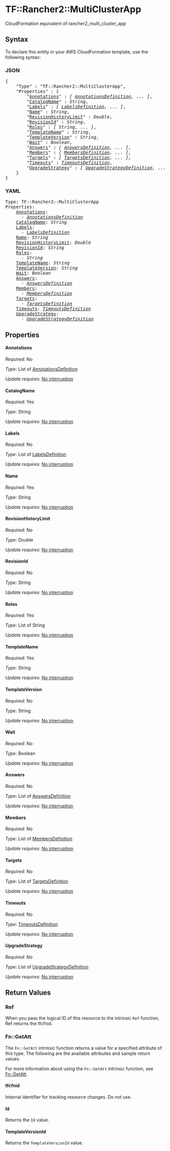 # TF::Rancher2::MultiClusterApp

CloudFormation equivalent of rancher2_multi_cluster_app

## Syntax

To declare this entity in your AWS CloudFormation template, use the following syntax:

### JSON

<pre>
{
    "Type" : "TF::Rancher2::MultiClusterApp",
    "Properties" : {
        "<a href="#annotations" title="Annotations">Annotations</a>" : <i>[ <a href="annotationsdefinition.md">AnnotationsDefinition</a>, ... ]</i>,
        "<a href="#catalogname" title="CatalogName">CatalogName</a>" : <i>String</i>,
        "<a href="#labels" title="Labels">Labels</a>" : <i>[ <a href="labelsdefinition.md">LabelsDefinition</a>, ... ]</i>,
        "<a href="#name" title="Name">Name</a>" : <i>String</i>,
        "<a href="#revisionhistorylimit" title="RevisionHistoryLimit">RevisionHistoryLimit</a>" : <i>Double</i>,
        "<a href="#revisionid" title="RevisionId">RevisionId</a>" : <i>String</i>,
        "<a href="#roles" title="Roles">Roles</a>" : <i>[ String, ... ]</i>,
        "<a href="#templatename" title="TemplateName">TemplateName</a>" : <i>String</i>,
        "<a href="#templateversion" title="TemplateVersion">TemplateVersion</a>" : <i>String</i>,
        "<a href="#wait" title="Wait">Wait</a>" : <i>Boolean</i>,
        "<a href="#answers" title="Answers">Answers</a>" : <i>[ <a href="answersdefinition.md">AnswersDefinition</a>, ... ]</i>,
        "<a href="#members" title="Members">Members</a>" : <i>[ <a href="membersdefinition.md">MembersDefinition</a>, ... ]</i>,
        "<a href="#targets" title="Targets">Targets</a>" : <i>[ <a href="targetsdefinition.md">TargetsDefinition</a>, ... ]</i>,
        "<a href="#timeouts" title="Timeouts">Timeouts</a>" : <i><a href="timeoutsdefinition.md">TimeoutsDefinition</a></i>,
        "<a href="#upgradestrategy" title="UpgradeStrategy">UpgradeStrategy</a>" : <i>[ <a href="upgradestrategydefinition.md">UpgradeStrategyDefinition</a>, ... ]</i>
    }
}
</pre>

### YAML

<pre>
Type: TF::Rancher2::MultiClusterApp
Properties:
    <a href="#annotations" title="Annotations">Annotations</a>: <i>
      - <a href="annotationsdefinition.md">AnnotationsDefinition</a></i>
    <a href="#catalogname" title="CatalogName">CatalogName</a>: <i>String</i>
    <a href="#labels" title="Labels">Labels</a>: <i>
      - <a href="labelsdefinition.md">LabelsDefinition</a></i>
    <a href="#name" title="Name">Name</a>: <i>String</i>
    <a href="#revisionhistorylimit" title="RevisionHistoryLimit">RevisionHistoryLimit</a>: <i>Double</i>
    <a href="#revisionid" title="RevisionId">RevisionId</a>: <i>String</i>
    <a href="#roles" title="Roles">Roles</a>: <i>
      - String</i>
    <a href="#templatename" title="TemplateName">TemplateName</a>: <i>String</i>
    <a href="#templateversion" title="TemplateVersion">TemplateVersion</a>: <i>String</i>
    <a href="#wait" title="Wait">Wait</a>: <i>Boolean</i>
    <a href="#answers" title="Answers">Answers</a>: <i>
      - <a href="answersdefinition.md">AnswersDefinition</a></i>
    <a href="#members" title="Members">Members</a>: <i>
      - <a href="membersdefinition.md">MembersDefinition</a></i>
    <a href="#targets" title="Targets">Targets</a>: <i>
      - <a href="targetsdefinition.md">TargetsDefinition</a></i>
    <a href="#timeouts" title="Timeouts">Timeouts</a>: <i><a href="timeoutsdefinition.md">TimeoutsDefinition</a></i>
    <a href="#upgradestrategy" title="UpgradeStrategy">UpgradeStrategy</a>: <i>
      - <a href="upgradestrategydefinition.md">UpgradeStrategyDefinition</a></i>
</pre>

## Properties

#### Annotations

_Required_: No

_Type_: List of <a href="annotationsdefinition.md">AnnotationsDefinition</a>

_Update requires_: [No interruption](https://docs.aws.amazon.com/AWSCloudFormation/latest/UserGuide/using-cfn-updating-stacks-update-behaviors.html#update-no-interrupt)

#### CatalogName

_Required_: Yes

_Type_: String

_Update requires_: [No interruption](https://docs.aws.amazon.com/AWSCloudFormation/latest/UserGuide/using-cfn-updating-stacks-update-behaviors.html#update-no-interrupt)

#### Labels

_Required_: No

_Type_: List of <a href="labelsdefinition.md">LabelsDefinition</a>

_Update requires_: [No interruption](https://docs.aws.amazon.com/AWSCloudFormation/latest/UserGuide/using-cfn-updating-stacks-update-behaviors.html#update-no-interrupt)

#### Name

_Required_: Yes

_Type_: String

_Update requires_: [No interruption](https://docs.aws.amazon.com/AWSCloudFormation/latest/UserGuide/using-cfn-updating-stacks-update-behaviors.html#update-no-interrupt)

#### RevisionHistoryLimit

_Required_: No

_Type_: Double

_Update requires_: [No interruption](https://docs.aws.amazon.com/AWSCloudFormation/latest/UserGuide/using-cfn-updating-stacks-update-behaviors.html#update-no-interrupt)

#### RevisionId

_Required_: No

_Type_: String

_Update requires_: [No interruption](https://docs.aws.amazon.com/AWSCloudFormation/latest/UserGuide/using-cfn-updating-stacks-update-behaviors.html#update-no-interrupt)

#### Roles

_Required_: Yes

_Type_: List of String

_Update requires_: [No interruption](https://docs.aws.amazon.com/AWSCloudFormation/latest/UserGuide/using-cfn-updating-stacks-update-behaviors.html#update-no-interrupt)

#### TemplateName

_Required_: Yes

_Type_: String

_Update requires_: [No interruption](https://docs.aws.amazon.com/AWSCloudFormation/latest/UserGuide/using-cfn-updating-stacks-update-behaviors.html#update-no-interrupt)

#### TemplateVersion

_Required_: No

_Type_: String

_Update requires_: [No interruption](https://docs.aws.amazon.com/AWSCloudFormation/latest/UserGuide/using-cfn-updating-stacks-update-behaviors.html#update-no-interrupt)

#### Wait

_Required_: No

_Type_: Boolean

_Update requires_: [No interruption](https://docs.aws.amazon.com/AWSCloudFormation/latest/UserGuide/using-cfn-updating-stacks-update-behaviors.html#update-no-interrupt)

#### Answers

_Required_: No

_Type_: List of <a href="answersdefinition.md">AnswersDefinition</a>

_Update requires_: [No interruption](https://docs.aws.amazon.com/AWSCloudFormation/latest/UserGuide/using-cfn-updating-stacks-update-behaviors.html#update-no-interrupt)

#### Members

_Required_: No

_Type_: List of <a href="membersdefinition.md">MembersDefinition</a>

_Update requires_: [No interruption](https://docs.aws.amazon.com/AWSCloudFormation/latest/UserGuide/using-cfn-updating-stacks-update-behaviors.html#update-no-interrupt)

#### Targets

_Required_: No

_Type_: List of <a href="targetsdefinition.md">TargetsDefinition</a>

_Update requires_: [No interruption](https://docs.aws.amazon.com/AWSCloudFormation/latest/UserGuide/using-cfn-updating-stacks-update-behaviors.html#update-no-interrupt)

#### Timeouts

_Required_: No

_Type_: <a href="timeoutsdefinition.md">TimeoutsDefinition</a>

_Update requires_: [No interruption](https://docs.aws.amazon.com/AWSCloudFormation/latest/UserGuide/using-cfn-updating-stacks-update-behaviors.html#update-no-interrupt)

#### UpgradeStrategy

_Required_: No

_Type_: List of <a href="upgradestrategydefinition.md">UpgradeStrategyDefinition</a>

_Update requires_: [No interruption](https://docs.aws.amazon.com/AWSCloudFormation/latest/UserGuide/using-cfn-updating-stacks-update-behaviors.html#update-no-interrupt)

## Return Values

### Ref

When you pass the logical ID of this resource to the intrinsic `Ref` function, Ref returns the tfcfnid.

### Fn::GetAtt

The `Fn::GetAtt` intrinsic function returns a value for a specified attribute of this type. The following are the available attributes and sample return values.

For more information about using the `Fn::GetAtt` intrinsic function, see [Fn::GetAtt](https://docs.aws.amazon.com/AWSCloudFormation/latest/UserGuide/intrinsic-function-reference-getatt.html).

#### tfcfnid

Internal identifier for tracking resource changes. Do not use.

#### Id

Returns the <code>Id</code> value.

#### TemplateVersionId

Returns the <code>TemplateVersionId</code> value.

